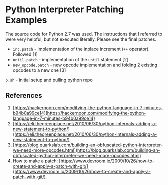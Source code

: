 # Python Interpreter Patching Examples

The source code for Python 2.7 was used. The instructions that I referred to were very helpful, but not executed literally. Please see the final patches.

* `inc.patch` - implementation of the inplace increment (`++` operator). Followed [1] 
* `until.patch` - implementation of the `until` statement [2]
* `new_opcode.patch` - new opcode implementation and folding 2 existing opcodes to a new one [3]

`p.sh` - initial setup and pulling python repo

## References
1. [https://hackernoon.com/modifying-the-python-language-in-7-minutes-b94b0a99ce14](https://hackernoon.com/modifying-the-python-language-in-7-minutes-b94b0a99ce14)
2. [https://eli.thegreenplace.net/2010/06/30/python-internals-adding-a-new-statement-to-python/](https://eli.thegreenplace.net/2010/06/30/python-internals-adding-a-new-statement-to-python/)
3. [https://blog.quarkslab.com/building-an-obfuscated-python-interpreter-we-need-more-opcodes.html](https://blog.quarkslab.com/building-an-obfuscated-python-interpreter-we-need-more-opcodes.html)
4. How to make a patch: [https://www.devroom.io/2009/10/26/how-to-create-and-apply-a-patch-with-git/](https://www.devroom.io/2009/10/26/how-to-create-and-apply-a-patch-with-git/)

